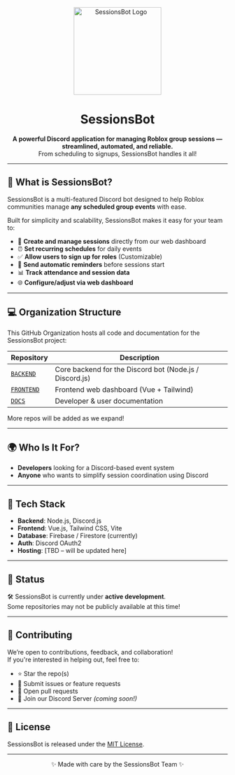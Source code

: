 <!-- SessionsBot Organization README -->

<div align="center">

<img src="https://github.com/SessionsBot/frontend-main/blob/ecb01f3baa3070415ec8504efc494123838dce65/src/assets/sessionsBotWithText.png" alt="SessionsBot Logo" width="200" />

# SessionsBot

**A powerful Discord application for managing Roblox group sessions — streamlined, automated, and reliable.**  
From scheduling to signups, SessionsBot handles it all!

</div>

---

## 📌 What is SessionsBot?

SessionsBot is a multi-featured Discord bot designed to help Roblox communities manage **any scheduled group events** with ease.

Built for simplicity and scalability, SessionsBot makes it easy for your team to:
- 📅 **Create and manage sessions** directly from our web dashboard
- ⏰ **Set recurring schedules** for daily events
- ✅ **Allow users to sign up for roles** (Customizable)
- 🔔 **Send automatic reminders** before sessions start
- 📊 **Track attendance and session data**
- 🌐 **Configure/adjust via web dashboard**

---

## 💻 Organization Structure

This GitHub Organization hosts all code and documentation for the SessionsBot project:

| Repository | Description |
|------------|-------------|
| [`BACKEND`](https://github.com/SessionsBot/backend) | Core backend for the Discord bot (Node.js / Discord.js) |
| [`FRONTEND`](https://github.com/SessionsBot/frontend) | Frontend web dashboard (Vue + Tailwind) |
| [`DOCS`](https://github.com/SessionsBot/docs) | Developer & user documentation |

More repos will be added as we expand!

---

## 🌍 Who Is It For?

- **Developers** looking for a Discord-based event system
- **Anyone** who wants to simplify session coordination using Discord

---

## 🧠 Tech Stack

- **Backend**: Node.js, Discord.js
- **Frontend**: Vue.js, Tailwind CSS, Vite
- **Database**: Firebase / Firestore (currently)
- **Auth**: Discord OAuth2
- **Hosting**: [TBD – will be updated here]

---

## 📣 Status

🛠️ SessionsBot is currently under **active development**.  
Some repositories may not be publicly available at this time!

---

## 🙌 Contributing

We’re open to contributions, feedback, and collaboration!  
If you're interested in helping out, feel free to:

- ⭐ Star the repo(s)
- 🐛 Submit issues or feature requests
- 🔧 Open pull requests
- 💬 Join our Discord Server  *(coming soon!)*

---

## 📄 License

SessionsBot is released under the [MIT License](https://choosealicense.com/licenses/mit/).

---

<div align="center">

✨ Made with care by the SessionsBot Team ✨

</div>
